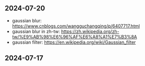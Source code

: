 ## 2024-07-20

- gaussian blur: https://www.cnblogs.com/wangguchangqing/p/6407717.html
- gaussian blur in zh-tw: https://zh.wikipedia.org/zh-tw/%E9%AB%98%E6%96%AF%E6%A8%A1%E7%B3%8A
- gaussian filter: https://en.wikipedia.org/wiki/Gaussian_filter

## 2024-07-17


